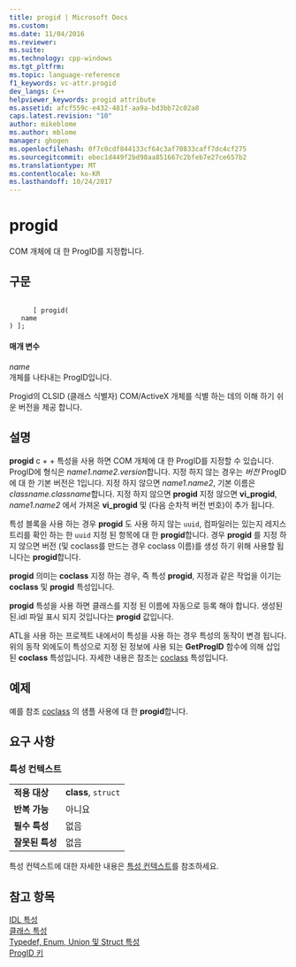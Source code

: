 ```yaml
---
title: progid | Microsoft Docs
ms.custom: 
ms.date: 11/04/2016
ms.reviewer: 
ms.suite: 
ms.technology: cpp-windows
ms.tgt_pltfrm: 
ms.topic: language-reference
f1_keywords: vc-attr.progid
dev_langs: C++
helpviewer_keywords: progid attribute
ms.assetid: afcf559c-e432-481f-aa9a-bd3bb72c02a8
caps.latest.revision: "10"
author: mikeblome
ms.author: mblome
manager: ghogen
ms.openlocfilehash: 0f7c0cdf844133cf64c3af70833caff7dc4cf275
ms.sourcegitcommit: ebec1d449f2bd98aa851667c2bfeb7e27ce657b2
ms.translationtype: MT
ms.contentlocale: ko-KR
ms.lasthandoff: 10/24/2017
---
```

# <a name="progid"></a>progid
COM 개체에 대 한 ProgID를 지정합니다.  
  
## <a name="syntax"></a>구문  
  
```  
  
      [ progid(  
   name  
) ];  
```  
  
#### <a name="parameters"></a>매개 변수  
 *name*  
 개체를 나타내는 ProgID입니다.  
  
 Progid의 CLSID (클래스 식별자) COM/ActiveX 개체를 식별 하는 데의 이해 하기 쉬운 버전을 제공 합니다.  
  
## <a name="remarks"></a>설명  
 **progid** c + + 특성을 사용 하면 COM 개체에 대 한 ProgID를 지정할 수 있습니다. ProgID에 형식은 *name1.name2.version*합니다. 지정 하지 않는 경우는 *버전* ProgID에 대 한 기본 버전은 1입니다. 지정 하지 않으면 *name1.name2*, 기본 이름은 *classname.classname*합니다. 지정 하지 않으면 **progid** 지정 않으면 **vi_progid**, *name1.name2* 에서 가져온 **vi_progid** 및 (다음 순차적 버전 번호)이 추가 됩니다.  
  
 특성 블록을 사용 하는 경우 **progid** 도 사용 하지 않는 `uuid`, 컴파일러는 있는지 레지스트리를 확인 하는 한 `uuid` 지정 된 항목에 대 한 **progid**합니다. 경우 **progid** 를 지정 하지 않으면 버전 (및 coclass를 만드는 경우 coclass 이름)를 생성 하기 위해 사용할 됩니다는 **progid**합니다.  
  
 **progid** 의미는 **coclass** 지정 하는 경우, 즉 특성 **progid**, 지정과 같은 작업을 이기는 **coclass** 및  **progid** 특성입니다.  
  
 **progid** 특성을 사용 하면 클래스를 지정 된 이름에 자동으로 등록 해야 합니다. 생성된 된.idl 파일 표시 되지 것입니다는 **progid** 값입니다.  
  
 ATL을 사용 하는 프로젝트 내에서이 특성을 사용 하는 경우 특성의 동작이 변경 됩니다. 위의 동작 외에도이 특성으로 지정 된 정보에 사용 되는 **GetProgID** 함수에 의해 삽입 된 **coclass** 특성입니다. 자세한 내용은 참조는 [coclass](../windows/coclass.md) 특성입니다.  
  
## <a name="example"></a>예제  
 예를 참조 [coclass](../windows/coclass.md) 의 샘플 사용에 대 한 **progid**합니다.  
  
## <a name="requirements"></a>요구 사항  
  
### <a name="attribute-context"></a>특성 컨텍스트  
  
|||  
|-|-|  
|**적용 대상**|**class**, `struct`|  
|**반복 가능**|아니요|  
|**필수 특성**|없음|  
|**잘못된 특성**|없음|  
  
 특성 컨텍스트에 대한 자세한 내용은 [특성 컨텍스트](../windows/attribute-contexts.md)를 참조하세요.  
  
## <a name="see-also"></a>참고 항목  
 [IDL 특성](../windows/idl-attributes.md)   
 [클래스 특성](../windows/class-attributes.md)   
 [Typedef, Enum, Union 및 Struct 특성](../windows/typedef-enum-union-and-struct-attributes.md)   
 [ProgID 키](http://msdn.microsoft.com/library/windows/desktop/dd542719)   
